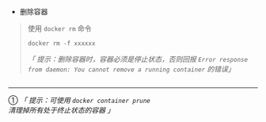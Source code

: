 - 删除容器

> 使用 `docker rm` 命令
>
> `docker rm -f xxxxxx`
>
> *「 提示：删除容器时，容器必须是停止状态，否则回报 `Error response from daemon: You cannot remove a running container` 的错误」*
>



```

```


---

① *「 提示：可使用 `docker container prune` 清理掉所有处于终止状态的容器 」*